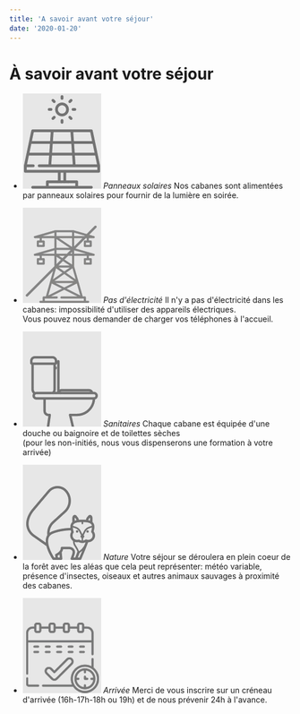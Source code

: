```yaml
---
title: 'A savoir avant votre séjour'
date: '2020-01-20'
---
```


# À savoir avant votre séjour

- ![Panneaux solaire](../../images/infos-pratiques/info_solar.png)
  _Panneaux solaires_
  Nos cabanes sont alimentées par panneaux solaires pour fournir de la lumière en soirée.

- ![Panneaux solaire](../../images/infos-pratiques/pylon.png)
  _Pas d'électricité_
  Il n'y a pas d'électricité dans les cabanes: impossibilité d'utiliser des appareils électriques.  
  Vous pouvez nous demander de charger vos téléphones à l'accueil.

- ![Sanitaires](../../images/infos-pratiques/loo.png)
  _Sanitaires_
  Chaque cabane est équipée d'une douche ou baignoire et de toilettes sèches  
  (pour les non-initiés, nous vous dispenserons une formation à votre arrivée)

- ![Nature](../../images/infos-pratiques/squirrel.png)
  _Nature_
  Votre séjour se déroulera en plein coeur de la forêt avec les aléas que cela peut représenter: météo variable, présence d'insectes, oiseaux et autres animaux sauvages à proximité des cabanes.

- ![Panneaux solaire](../../images/infos-pratiques/agenda.png)
  _Arrivée_
  Merci de vous inscrire sur un créneau d'arrivée (16h-17h-18h ou 19h) et de nous prévenir 24h à l'avance.
